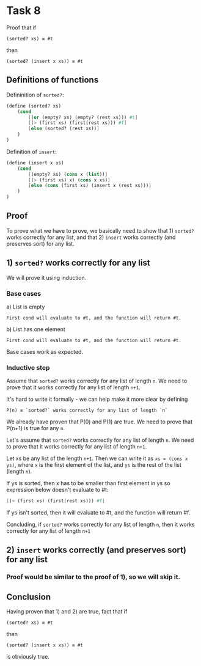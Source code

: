# Task 8

Proof that if
```
(sorted? xs) ≡ #t
```
then 

```
(sorted? (insert x xs)) ≡ #t
```

## Definitions of functions

Defininition of `sorted?`:

```scheme
(define (sorted? xs)
    (cond 
        [(or (empty? xs) (empty? (rest xs))) #t]
        [(> (first xs) (first(rest xs))) #f]
        [else (sorted? (rest xs))]
    )
)
```

Definition of `insert`:

```scheme
(define (insert x xs)
    (cond 
        [(empty? xs) (cons x (list))]
        [(> (first xs) x) (cons x xs)]
        [else (cons (first xs) (insert x (rest xs)))]
    )
)
```

## Proof

To prove what we have to prove, we basically need to show that 1) `sorted?` works correctly for any list, and that 2) `insert` works correctly (and preserves sort) for any list.

## 1) `sorted?` works correctly for any list

We will prove it using induction.

### Base cases

a) List is empty

    First cond will evaluate to #t, and the function will return #t.

b) List has one element

    First cond will evaluate to #t, and the function will return #t.

Base cases work as expected.

### Inductive step

Assume that `sorted?` works correctly for any list of length `n`. We need to prove that it works correctly for any list of length `n+1`. 

It's hard to write it formally - we can help make it more clear by defining

    P(n) ≡ `sorted?` works correctly for any list of length `n`

We already have proven that P(0) and P(1) are true. We need to prove that P(n+1) is true for any `n`.

Let's assume that `sorted?` works correctly for any list of length `n`. We need to prove that it works correctly for any list of length `n+1`.

Let xs be any list of the length `n+1`. Then we can write it as `xs = (cons x ys)`, where `x` is the first element of the list, and `ys` is the rest of the list (length `n`).

If ys is sorted, then x has to be smaller than first element in ys so expression below doesn't evaluate to #t:

```scheme
[(> (first xs) (first(rest xs))) #f]
```

If ys isn't sorted, then it will evaluate to #t, and the function will return #f.

Concluding, if `sorted?` works correctly for any list of length `n`, then it works correctly for any list of length `n+1` 


## 2) `insert` works correctly (and preserves sort) for any list

### Proof would be similar to the proof of 1), so we will skip it.

## Conclusion

Having proven that 1) and 2) are true, fact that if

```
(sorted? xs) ≡ #t
```
then 

```
(sorted? (insert x xs)) ≡ #t
```
is obviously true.